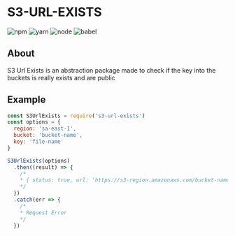 # S3-URL-EXISTS

![npm](https://img.shields.io/badge/npm-v5.6.1-blue.svg) ![yarn](https://img.shields.io/badge/yarn-v1.3.2-blue.svg) ![node](https://img.shields.io/badge/node-v8.9.0-brightgreen.svg) ![babel](https://img.shields.io/badge/babel-v6.26.0-red.svg)

## About

S3 Url Exists is an abstraction package made to check if the key into the buckets is really exists and are public

## Example
```js
const S3UrlExists = require('s3-url-exists')
const options = {
  region: 'sa-east-1',
  bucket: 'bucket-name',
  key: 'file-name'
}

S3UrlExists(options)
  .then((result) => {
    /*
    * { status: true, url: 'https://s3-region.amazonaws.com/bucket-name/file-name' }
    */
  })
  .catch(err => {
    /*
    * Request Error
    */
  })
```
